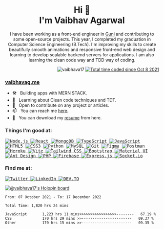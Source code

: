 <h1 align="center">Hi 👋
<br/>
 I'm Vaibhav Agarwal</h1>
 <p align="center">I have been working as a front-end engineer in <a href="https://gunisms.com.au" target="_blank">Guni</a> and contributing to some open-source projects.
This year, I completed my graduation in Computer Science Engineering (B.Tech). I'm improving my skills to create beautifully smooth animations and responsive front-end web design and learning to develop scalable backend servers for applications. I am also learning the clean code way and TDD way of coding.</p>

<p align="right"> <img src="https://komarev.com/ghpvc/?username=maithrivh&label=Profile%20views&color=0e75b6&style=flat" alt="vaibhava17" /> 
<a href="https://wakatime.com/@cab027d5-8b43-4899-8312-4f5dd5018bc9"><img src="https://wakatime.com/badge/user/cab027d5-8b43-4899-8312-4f5dd5018bc9.svg" alt="Total time coded since Oct 8 2021" /></a>
</p>

<h3 align="left"><a href="https://vaibhava17.github.io" target="_blank">vaibhavag.me</a></h3>

<ul>
  <li> 🛠 &nbsp; Building apps with MERN STACK.</li>
  <li> 🚀 &nbsp; Learning about Clean code techniques and TDT.</li>
  <li> 👯 &nbsp; Open to contribute on any project or articles.</li>  
  <li> 📫 &nbsp; You can reach me <a href="mailto:vaibhav@guni.au" target="_blank">here</a>.</li>
  <li> 📝 &nbsp; You can download my <a href="https://github.com/vaibhava17/vaibhava17/blob/main/resume.pdf" target="_blank">resume</a> from here.</li>
</ul>

<h3 align="left">Things I'm good at:</h3>
<p align="left">
  <samp>
<!-- nodejs -->
<a href="https://nodejs.org/en/">
  <img src="https://img.shields.io/badge/Node.js-43853D?style=for-the-badge&logo=node.js&logoColor=white" alt="Node.js" width="auto" height="auto"> 
</a>
<!-- react -->
<a href="https://reactjs.org/">
  <img src="https://img.shields.io/badge/React-20232A?style=for-the-badge&logo=react&logoColor=61DAFB" alt="React" width="auto" height="auto">
</a>
<!-- mongodb -->
<a href="https://www.mongodb.com/">
  <img src="https://img.shields.io/badge/MongoDB-4EA94B?style=for-the-badge&logo=mongodb&logoColor=white" alt="MongoDB" width="auto" height="auto">
</a>
<!-- typescript -->
<a href="https://www.typescriptlang.org/">
  <img src="https://img.shields.io/badge/TypeScript-007ACC?style=for-the-badge&logo=typescript&logoColor=white" alt="TypeScript" width="auto" height="auto">
</a>
<!-- javascript -->
<a href="https://www.javascript.com/">
  <img src="https://img.shields.io/badge/JavaScript-F7DF1E?style=for-the-badge&logo=javascript&logoColor=black" alt="JavaScript" width="auto" height="auto">
</a>
<!-- html -->
<a href="https://www.w3.org/html/">
  <img src="https://img.shields.io/badge/HTML5-E34F26?style=for-the-badge&logo=html5&logoColor=white" alt="HTML5" width="auto" height="auto">
</a>
<!-- css -->
<a href="https://www.w3schools.com/css/">
  <img src="https://img.shields.io/badge/CSS3-1572B6?style=for-the-badge&logo=css3&logoColor=white" alt="CSS3" width="auto" height="auto">
</a>
<!-- python -->
<a href="https://www.python.org/">
  <img src="https://img.shields.io/badge/Python-3776AB?style=for-the-badge&logo=python&logoColor=white" alt="Python" width="auto" height="auto">
</a>
<!-- mysql -->
<a href="https://www.mysql.com/">
  <img src="https://img.shields.io/badge/MySQL-00000F?style=for-the-badge&logo=mysql&logoColor=white" alt="MySQL" width="auto" height="auto">
</a>
<!-- git -->
<a href="https://git-scm.com/">
  <img src="https://img.shields.io/badge/Git-F05032?style=for-the-badge&logo=git&logoColor=white" alt="Git" width="auto" height="auto">
</a>
<!-- figma -->
<a href="https://www.figma.com/">
  <img src="https://img.shields.io/badge/Figma-F24E1E?style=for-the-badge&logo=figma&logoColor=white" alt="Figma" width="auto" height="auto">
</a>
<!-- postman -->
<a href="https://www.postman.com/">
  <img src="https://img.shields.io/badge/Postman-FF6C37?style=for-the-badge&logo=postman&logoColor=white" alt="Postman" width="auto" height="auto">
</a>
<!-- heroku -->
<a href="https://www.heroku.com/">
  <img src="https://img.shields.io/badge/Heroku-430098?style=for-the-badge&logo=heroku&logoColor=white" alt="Heroku" width="auto" height="auto">
</a>
<!-- vite -->
<a href="https://vitejs.dev/">
  <img src="https://img.shields.io/badge/Vite-646CFF?style=for-the-badge&logo=vite&logoColor=white" alt="Vite" width="auto" height="auto">
</a>
<!-- tailwind -->
<a href="https://tailwindcss.com/">
  <img src="https://img.shields.io/badge/Tailwind_CSS-38B2AC?style=for-the-badge&logo=tailwind-css&logoColor=white" alt="Tailwind CSS" width="auto" height="auto">
</a>
<!-- bootstrap -->
<a href="https://getbootstrap.com/">
  <img src="https://img.shields.io/badge/Bootstrap-563D7C?style=for-the-badge&logo=bootstrap&logoColor=white" alt="Bootstrap" width="auto" height="auto">
</a>
<!-- material ui -->
<a href="https://material-ui.com/">
  <img src="https://img.shields.io/badge/Material--UI-0081CB?style=for-the-badge&logo=material-ui&logoColor=white" alt="Material UI" width="auto" height="auto">
</a>
<!-- ant design -->
<a href="https://ant.design/">
  <img src="https://img.shields.io/badge/Ant%20Design-0170FE?style=for-the-badge&logo=ant-design&logoColor=white" alt="Ant Design" width="auto" height="auto">
</a>
<!-- php -->
<a href="https://www.php.net/">
  <img src="https://img.shields.io/badge/PHP-777BB4?style=for-the-badge&logo=php&logoColor=white" alt="PHP" width="auto" height="auto">
</a>
<!-- firebase -->
<a href="https://firebase.google.com/">
  <img src="https://img.shields.io/badge/Firebase-FFCA28?style=for-the-badge&logo=firebase&logoColor=black" alt="Firebase" width="auto" height="auto">
</a>
<!-- expressjs -->
<a href="https://expressjs.com/">
  <img src="https://img.shields.io/badge/Express.js-404D59?style=for-the-badge" alt="Express.js" width="auto" height="auto">
</a>
<!-- socket io -->
<a href="https://socket.io/">
  <img src="https://img.shields.io/badge/Socket.io-010101?style=for-the-badge&logo=socket.io&logoColor=white" alt="Socket.io" width="auto" height="auto">
</a>
  </samp>
</p>

<h3 align="left">Find me at:</h3>
<p align="left">
  <samp>
  <!-- twitter -->
  <a href="https://twitter.com/_vaibhava__">
    <img src="https://img.shields.io/badge/Twitter-1DA1F2?style=for-the-badge&logo=twitter&logoColor=white" alt="Twitter" width="auto" height="auto">
  </a>
  <!-- linkedin -->
  <a href="https://www.linkedin.com/in/vaibhava17/">
    <img src="https://img.shields.io/badge/LinkedIn-0077B5?style=for-the-badge&logo=linkedin&logoColor=white" alt="LinkedIn" width="auto" height="auto">
  </a>
  <!-- devto -->
  <a href="https://dev.to/vaibhava17">
    <img src="https://img.shields.io/badge/DEV.TO-0A0A0A?style=for-the-badge&logo=dev.to&logoColor=white" alt="DEV.TO" width="auto" height="auto">
  </a>
</samp>
</p>

[![@vaibhava17's Holopin board](https://holopin.me/vaibhava17)](https://holopin.io/@vaibhava17)

<!--![Vaibhav's Github Stats](https://github-readme-stats.vercel.app/api?username=vaibhava17&show_icons=true) -->

<!--START_SECTION:waka-->

```text
From: 07 October 2021 - To: 17 December 2022

Total Time: 1,820 hrs 24 mins

JavaScript       1,223 hrs 11 mins>>>>>>>>>>>>>>>>>--------   67.19 %
CSS              170 hrs 29 mins >>-----------------------   09.37 %
Other            170 hrs 15 mins >>-----------------------   09.35 %
```

<!--END_SECTION:waka-->
